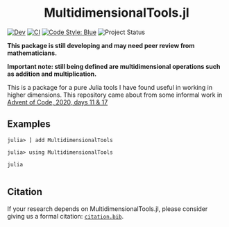 <h1 align="center">
    MultidimensionalTools.jl
</h1>

<!-- [![Stable](https://img.shields.io/badge/docs-stable-blue.svg)](https://jakewilliami.github.io/MultidimensionalTools.jl/stable) -->
[![Dev](https://img.shields.io/badge/docs-dev-blue.svg)](https://jakewilliami.github.io/MultidimensionalTools.jl/dev)
[![CI](https://github.com/invenia/PkgTemplates.jl/workflows/CI/badge.svg)](https://github.com/jakewilliami/MultidimensionalTools.jl/actions?query=workflow%3ACI)
[![Code Style: Blue](https://img.shields.io/badge/code%20style-blue-4495d1.svg)](https://github.com/invenia/BlueStyle)
![Project Status](https://img.shields.io/badge/status-maturing-green)

**This package is still developing and may need peer review from mathematicians.**

**Important note: still being defined are multidimensional operations such as addition and multiplication.**

This is a package for a pure Julia tools I have found useful in working in higher dimensions.  This repository came about from some informal work in [Advent of Code, 2020, days 11 &#38; 17](https://github.com/jakewilliami/scripts/tree/master/julia/Other/advent_of_code/2020)

## Examples

```julia-repl
julia> ] add MultidimensionalTools

julia> using MultidimensionalTools

julia


```

## Citation

If your research depends on MultidimensionalTools.jl, please consider giving us a formal citation: [`citation.bib`](./citation.bib).

[code-style-img]: https://img.shields.io/badge/code%20style-blue-4495d1.svg
[code-style-url]: https://github.com/invenia/BlueStyle
